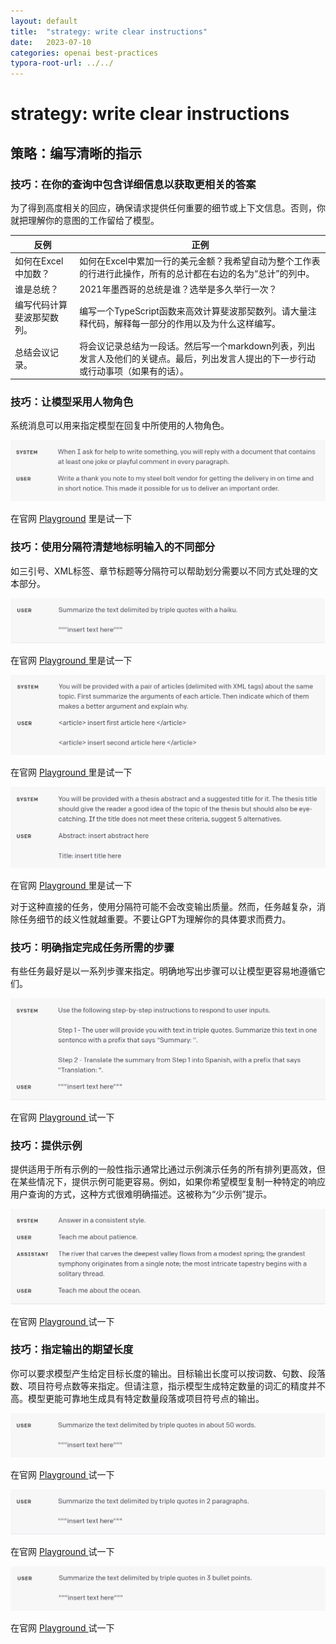 ```yaml
---
layout: default
title:  "strategy: write clear instructions"
date:   2023-07-10
categories: openai best-practices
typora-root-url: ../../
---
```


# strategy: write clear instructions

## 策略：编写清晰的指示 

### 技巧：在你的查询中包含详细信息以获取更相关的答案 

​	为了得到高度相关的回应，确保请求提供任何重要的细节或上下文信息。否则，你就把理解你的意图的工作留给了模型。

| 反例                       | 正例                                                         |
| -------------------------- | ------------------------------------------------------------ |
| 如何在Excel中加数？        | 如何在Excel中累加一行的美元金额？我希望自动为整个工作表的行进行此操作，所有的总计都在右边的名为“总计”的列中。 |
| 谁是总统？                 | 2021年墨西哥的总统是谁？选举是多久举行一次？                 |
| 编写代码计算斐波那契数列。 | 编写一个TypeScript函数来高效计算斐波那契数列。请大量注释代码，解释每一部分的作用以及为什么这样编写。 |
| 总结会议记录。             | 将会议记录总结为一段话。然后写一个markdown列表，列出发言人及他们的关键点。最后，列出发言人提出的下一步行动或行动事项（如果有的话）。 |

### 技巧：让模型采用人物角色 

系统消息可以用来指定模型在回复中所使用的人物角色。

![system/user](/assets/images/best-practices/1.png)

在官网 [Playground](https://platform.openai.com/playground/p/default-playful-thank-you-note) 里是试一下

### 技巧：使用分隔符清楚地标明输入的不同部分 

如三引号、XML标签、章节标题等分隔符可以帮助划分需要以不同方式处理的文本部分。

![2](/assets/images/best-practices/2.png)

在官网 [ Playground ](https://platform.openai.com/playground/p/default-delimiters-1) 里是试一下

![3](/assets/images/best-practices/3.png)

在官网 [ Playground ](https://platform.openai.com/playground/p/default-delimiters-2)  里是试一下

![4](/assets/images/best-practices/4.png)

在官网 [ Playground ](https://platform.openai.com/playground/p/default-delimiters-3) 里是试一下

​	对于这种直接的任务，使用分隔符可能不会改变输出质量。然而，任务越复杂，消除任务细节的歧义性就越重要。不要让GPT为理解你的具体要求而费力。

### 技巧：明确指定完成任务所需的步骤 

有些任务最好是以一系列步骤来指定。明确地写出步骤可以让模型更容易地遵循它们。

![5](/assets/images/best-practices/5.png)

在官网 [Playground ](https://platform.openai.com/playground/p/default-step-by-step-summarize-and-translate) 试一下

### 技巧：提供示例 

提供适用于所有示例的一般性指示通常比通过示例演示任务的所有排列更高效，但在某些情况下，提供示例可能更容易。例如，如果你希望模型复制一种特定的响应用户查询的方式，这种方式很难明确描述。这被称为“少示例”提示。

![6](/assets/images/best-practices/6.png)

在官网 [Playground ](https://platform.openai.com/playground/p/default-chat-few-shot) 试一下

### 技巧：指定输出的期望长度 

​	你可以要求模型产生给定目标长度的输出。目标输出长度可以按词数、句数、段落数、项目符号点数等来指定。但请注意，指示模型生成特定数量的词汇的精度并不高。模型更能可靠地生成具有特定数量段落或项目符号点的输出。

![7](/assets/images/best-practices/7.png)

在官网 [Playground ](https://platform.openai.com/playground/p/default-summarize-text-50-words) 试一下

![8](/assets/images/best-practices/8.png)

在官网 [Playground ](https://platform.openai.com/playground/p/default-summarize-text-2-paragraphs) 试一下

![9](/assets/images/best-practices/9.png)

在官网 [Playground ](https://platform.openai.com/playground/p/default-summarize-text-3-bullet-points) 试一下

